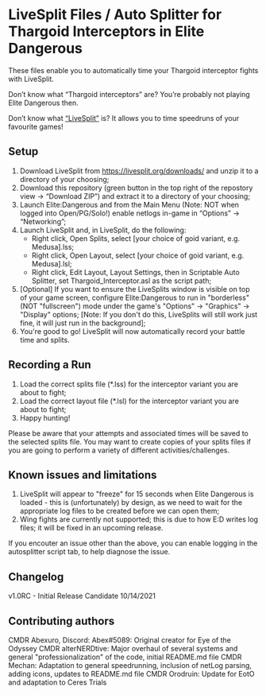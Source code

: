 # LiveSplit Files / Auto Splitter for Thargoid Interceptors in Elite Dangerous

These files enable you to automatically time your Thargoid interceptor fights with LiveSplit.

Don’t know what “Thargoid interceptors” are? You’re probably not playing Elite
Dangerous then.

Don’t know what [“LiveSplit”](https://livesplit.org) is? It allows you to time
speedruns of your favourite games!

## Setup

1. Download LiveSplit from https://livesplit.org/downloads/ and unzip it to a directory of your choosing;
2. Download this repository (green button in the top right of the repostory view → “Download ZIP”)
   and extract it to a directory of your choosing;
3. Launch Elite:Dangerous and from the Main Menu (Note: NOT when logged into Open/PG/Solo!) enable netlogs in-game in “Options” → “Networking”;
4. Launch LiveSplit and, in LiveSplit, do the following:
   - Right click, Open Splits, select [your choice of goid variant, e.g. Medusa].lss;
   - Right click, Open Layout, select [your choice of goid variant, e.g. Medusa].lsl;
   - Right click, Edit Layout, Layout Settings, then in Scriptable Auto Splitter, set Thargoid_Interceptor.asl as the script path;
5. [Optional] If you want to ensure the LiveSplits window is visible on top of your game screen, configure Elite:Dangerous to run in "borderless" (NOT "fullscreen")
   mode under the game's "Options" → "Graphics" → "Display" options; [Note: If you don't do this, LiveSplits will still work just fine, it will just run in the background];
6. You're good to go! LiveSplit will now automatically record your battle time and splits.

## Recording a Run

1. Load the correct splits file (*.lss) for the interceptor variant you are about to fight;
2. Load the correct layout file (*.lsl) for the interceptor variant you are about to fight;
3. Happy hunting!

Please be aware that your attempts and associated times will be saved to the
selected splits file. You may want to create copies of your splits files
if you are going to perform a variety of different activities/challenges.

## Known issues and limitations

1. LiveSplit will appear to "freeze" for 15 seconds when Elite Dangerous is loaded - this is (unfortunately) by design,
   as we need to wait for the appropriate log files to be created before we can open them;
2. Wing fights are currently not supported; this is due to how E:D writes log files; it will be fixed in an upcoming release.

If you encouter an issue other than the above, you can enable logging in the autosplitter script tab, to help diagnose the issue.

## Changelog

v1.0RC - Initial Release Candidate 10/14/2021

## Contributing authors

CMDR Abexuro, Discord: Abex#5089: Original creator for Eye of the Odyssey
CMDR alterNERDtive: Major overhaul of several systems and general "professionalization" of the code, initial README.md file
CMDR Mechan: Adaptation to general speedrunning, inclusion of netLog parsing, adding icons, updates to README.md file
CMDR Orodruin: Update for EotO and adaptation to Ceres Trials

